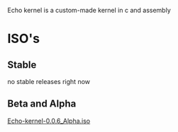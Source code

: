 Echo kernel is a custom-made kernel in c and assembly



# ISO's



## Stable

no stable releases right now

## Beta and Alpha

[Echo-kernel-0.0.6_Alpha.iso](https://github.com/Extraskilled56/Echo-kernel/raw/iso/Echo-kernel-0.0.6_Alpha.iso)
